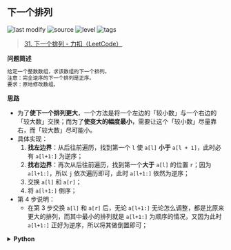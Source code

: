 ## 下一个排列
<!--START_SECTION:badge-->

![last modify](https://img.shields.io/static/v1?label=last%20modify&message=2022-10-13%2019%3A16%3A07&color=yellowgreen&style=flat-square)
![source](https://img.shields.io/static/v1?label=source&message=LeetCode&color=green&style=flat-square)
![level](https://img.shields.io/static/v1?label=level&message=%E4%B8%AD%E7%AD%89&color=yellow&style=flat-square)
![tags](https://img.shields.io/static/v1?label=tags&message=%E5%8F%8C%E6%8C%87%E9%92%88%2C%20%E7%83%AD%E9%97%A8%26%E7%BB%8F%E5%85%B8%26%E6%98%93%E9%94%99%2C%20LeetCode%20Hot%20100&color=orange&style=flat-square)

<!--END_SECTION:badge-->
<!--info
tags: [双指针, 经典, lc100]
source: LeetCode
level: 中等
number: '0031'
name: 下一个排列
companies: []
-->

> [31. 下一个排列 - 力扣（LeetCode）](https://leetcode.cn/problems/next-permutation)

<summary><b>问题简述</b></summary>

```txt
给定一个整数数组，求该数组的下一个排列。
注意：完全逆序的下一个排列是正序。
要求：原地修改数组。
```

<!-- 
<details><summary><b>详细描述</b></summary>

```txt
```

</details>
-->

<!-- <div align="center"><img src="../../../_assets/xxx.png" height="300" /></div> -->

<summary><b>思路</b></summary>

- 为了**使下一个排列更大**，一个方法是将一个左边的「较小数」与一个右边的「较大数」交换；而为了**使变大的幅度最小**，需要让这个「较小数」尽量靠右，而「较大数」尽可能小。
- 具体实现：
    1. **找左边界**：从后往前遍历，找到第一个 `l` 使 `a[l]` **小于** `a[l + 1]`，此时必有 `a[l+1:]` 为逆序；
    2. **找右边界**：再次从后往前遍历，找到第一个**大于** `a[l]` 的位置 `r`；因为 `a[l+1:]`，所以 `j` 依次遍历即可，此时 `a[l+1:]` 依然为逆序；
    3. 交换 `a[l]` 和 `a[r]`；
    4. 将 `a[l+1:]` 倒序；
- 第 4 步说明：
    - 在第 3 步交换 `a[l]` 和 `a[r]` 后，无论 `a[l+1:]` 无论怎么调整，都是比原来更大的排列，而其中最小的排列就是 `a[l+1:]` 为顺序的情况，又因为此时 `a[l+1:]` 正好为逆序，所以将其做倒置即可；

<details><summary><b>Python</b></summary>

```python
class Solution:
    def nextPermutation(self, nums: List[int]) -> None:
        """
        Do not return anything, modify nums in-place instead.
        """
        if (L := len(nums)) < 2:
            return 
        # 1.
        l = len(nums) - 2
        while l >= 0 and nums[l] >= nums[l + 1]:  # 因为要找 nums[l] < nums[l + 1]，所以这里是 >=
            l -= 1
        # 2.
        if l >= 0:
            r = L - 1
            while r > 0 and nums[r] <= nums[l]:  # 同理要找 nums[r] > nums[l]，所以这里是 <=
                r -= 1
            # 3.
            nums[l], nums[r] = nums[r], nums[l]
        # 4.
        nums[l+1:] = nums[l+1:][::-1]
```

提示：
- 这里要求完全逆序的下一个排序是正序；
- 如果取消这个要求，那么当找到 `l < -1` 时，退出即可，此时说明整个数组时逆序的；

</details>
